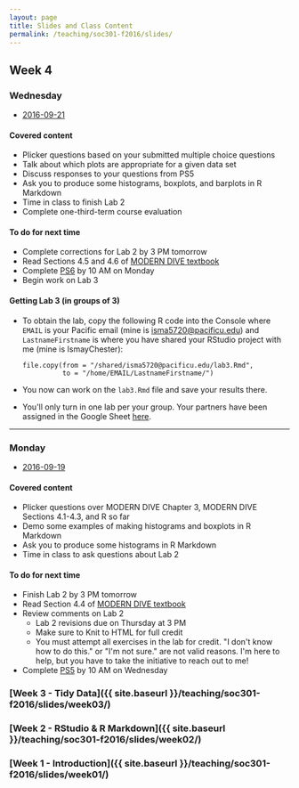 ```yaml
---
layout: page
title: Slides and Class Content
permalink: /teaching/soc301-f2016/slides/
---
```


## Week 4

### Wednesday

- <a href = "{{ site.baseurl }}/teaching/soc301-f2016/slides/week-04/04b.html">2016-09-21</a>

#### Covered content

- Plicker questions based on your submitted multiple choice questions
- Talk about which plots are appropriate for a given data set
- Discuss responses to your questions from PS5
- Ask you to produce some histograms, boxplots, and barplots in R Markdown
- Time in class to finish Lab 2
- Complete one-third-term course evaluation

#### To do for next time

- Complete corrections for Lab 2 by 3 PM tomorrow
- Read Sections 4.5 and 4.6 of [MODERN DIVE textbook](https://ismayc.github.io/moderndiver-book/4-viz.html#scatter-plots)
- Complete [PS6](https://goo.gl/forms/7gc6EJCZ6TwgT2h02) by 10 AM on Monday
- Begin work on Lab 3

#### Getting Lab 3 (in groups of 3)

- To obtain the lab, copy the following R code into the Console where `EMAIL` is your Pacific email (mine is isma5720@pacificu.edu) and
`LastnameFirstname` is where you have shared your RStudio project with me (mine is IsmayChester):

    ```
    file.copy(from = "/shared/isma5720@pacificu.edu/lab3.Rmd",
              to = "/home/EMAIL/LastnameFirstname/")
    ```

- You now can work on the `lab3.Rmd` file and save your results there.
- You'll only turn in one lab per your group.  Your partners have been assigned in the Google Sheet [here](https://docs.google.com/a/pacificu.edu/spreadsheets/d/1x9gAqaf7eO9IHA52KbLqX7USIsQSGeMS43JHIv8C4io/edit?usp=sharing).

***

### Monday
- <a href = "{{ site.baseurl }}/teaching/soc301-f2016/slides/week-04/04a.html">2016-09-19</a>

#### Covered content
- Plicker questions over MODERN DIVE Chapter 3, MODERN DIVE Sections 4.1-4.3, and R so far
- Demo some examples of making histograms and boxplots in R Markdown
- Ask you to produce some histograms in R Markdown
- Time in class to ask questions about Lab 2

#### To do for next time
- Finish Lab 2 by 3 PM tomorrow
- Read Section 4.4 of [MODERN DIVE textbook](https://ismayc.github.io/moderndiver-book/4-viz.html#barplots)
- Review comments on Lab 2
    - Lab 2 revisions due on Thursday at 3 PM
    - Make sure to Knit to HTML for full credit
    - You must attempt all exercises in the lab for credit.  "I don't know how to do this." or "I'm not sure." are not valid reasons.  I'm here to help, but you have to take the initiative to reach out to me!
- Complete [PS5](https://goo.gl/forms/ZEn8SSVtExPEdK7d2) by 10 AM on Wednesday

### [Week 3 - Tidy Data]({{ site.baseurl }}/teaching/soc301-f2016/slides/week03/)

### [Week 2 - RStudio & R Markdown]({{ site.baseurl }}/teaching/soc301-f2016/slides/week02/)

### [Week 1 - Introduction]({{ site.baseurl }}/teaching/soc301-f2016/slides/week01/)